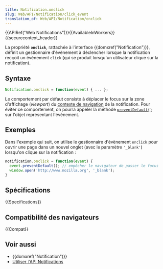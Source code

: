 ```yaml
---
title: Notification.onclick
slug: Web/API/Notification/click_event
translation_of: Web/API/Notification/onclick
---
```


{{APIRef("Web Notifications")}}{{AvailableInWorkers}}{{securecontext_header}}

La propriété **`onclick`**, rattachée à l'interface {{domxref("Notification")}}, définit un gestionnaire d'évènement à déclencher lorsque la notification recçoit un évènement `click` (qui se produit lorsqu'un utilisateur clique sur la notification).

## Syntaxe

```js
Notification.onclick = function(event) { ... };
```

Le comportement par défaut consiste à déplacer le focus sur la zone d'affichage (_viewport_) du [contexte de navigation](https://html.spec.whatwg.org/multipage/browsers.html#browsing-context) de la notification. Pour éviter ce comportement, on pourra appeler la méthode [`preventDefault()`](/fr/docs/Web/API/Event/preventDefault) sur l'objet représentant l'évènement.

## Exemples

Dans l'exemple qui suit, on utilise le gestionnaire d'évènement `onclick` pour ouvrir une page dans un nouvel onglet (avec le paramètre `'_blank'`) lorsqu'on clique sur la notification :

```js
notification.onclick = function(event) {
  event.preventDefault(); // empêcher le navigateur de passer le focus sur l'onglet de la navigation
  window.open('http://www.mozilla.org', '_blank');
}
```

## Spécifications

{{Specifications}}

## Compatibilité des navigateurs

{{Compat}}

## Voir aussi

- {{domxref("Notification")}}
- [Utiliser l'API Notifications](/fr/docs/Web/API/notification/Using_Web_Notifications)
